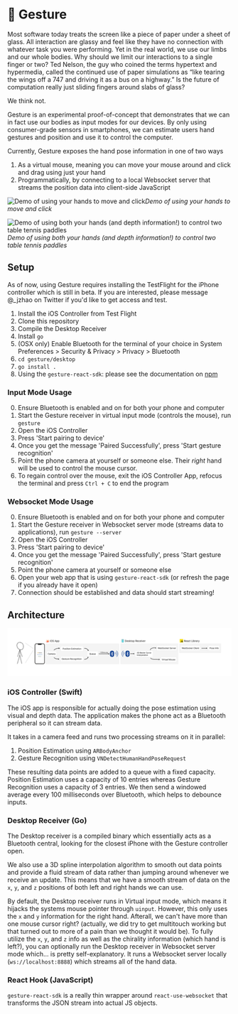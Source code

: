 # 👋 Gesture
Most software today treats the screen like a piece of paper under a sheet of glass.
All interaction are glassy and feel like they have no connection with whatever task you were performing. 
Yet in the real world, we use our limbs and our whole bodies. Why should we limit our interactions to a single finger or two?
Ted Nelson, the guy who coined the terms hypertext and hypermedia, called the continued use of paper simulations as “like tearing the wings off a 747 and driving it as a bus on a highway.”
Is the future of computation really just sliding fingers around slabs of glass?

We think not.

Gesture is an experimental proof-of-concept that demonstrates that we can in fact use our bodies as input modes for our devices.
By only using consumer-grade sensors in smartphones, we can estimate users hand gestures and position and use it to control the computer.

Currently, Gesture exposes the hand pose information in one of two ways
1. As a virtual mouse, meaning you can move your mouse around and click and drag using just your hand
2. Programmatically, by connecting to a local Websocket server that streams the position data into client-side JavaScript

![Demo of using your hands to move and click](./assets/input_demo.gif)*Demo of using your hands to move and click*

![Demo of using both your hands (and depth information!) to control two table tennis paddles](./assets/hooks_demo.gif)*Demo of using both your hands (and depth information!) to control two table tennis paddles*

## Setup
As of now, using Gesture requires installing the TestFlight for the iPhone controller which is still in beta. If you are interested, please message @_jzhao on Twitter if you'd like to get access and test.

1. Install the iOS Controller from Test Flight
2. Clone this repository
3. Compile the Desktop Receiver
  1. Install `go`
  2. (OSX only) Enable Bluetooth for the terminal of your choice in System Preferences > Security & Privacy > Privacy > Bluetooth
  3. `cd gesture/desktop`
  4. `go install .`
4. Using the `gesture-react-sdk`: please see the documentation on [npm](https://www.npmjs.com/package/gesture-react-sdk)

### Input Mode Usage
0. Ensure Bluetooth is enabled and on for both your phone and computer
1. Start the Gesture receiver in virtual input mode (controls the mouse), run `gesture`
2. Open the iOS Controller
  1. Press 'Start pairing to device'
  2. Once you get the message 'Paired Successfully', press 'Start gesture recognition'
3. Point the phone camera at yourself or someone else. Their *right* hand will be used to control the mouse cursor.
4. To regain control over the mouse, exit the iOS Controller App, refocus the terminal and press `Ctrl + C` to end the program

### Websocket Mode Usage
0. Ensure Bluetooth is enabled and on for both your phone and computer
1. Start the Gesture receiver in Websocket server mode (streams data to applications), run `gesture --server`
2. Open the iOS Controller
  1. Press 'Start pairing to device'
  2. Once you get the message 'Paired Successfully', press 'Start gesture recognition'
3. Point the phone camera at yourself or someone else
4. Open your web app that is using `gesture-react-sdk` (or refresh the page if you already have it open)
5. Connection should be established and data should start streaming!

## Architecture
![Gesture Architecture](./assets/gesture-setup.png)

### iOS Controller (Swift)
The iOS app is responsible for actually doing the pose estimation using visual and depth data.
The application makes the phone act as a Bluetooth peripheral so it can stream data.

It takes in a camera feed and runs two processing streams on it in parallel:

1. Position Estimation using `ARBodyAnchor`
2. Gesture Recognition using `VNDetectHumanHandPoseRequest`

These resulting data points are added to a queue with a fixed capacity.
Position Estimation uses a capacity of 10 entries whereas Gesture Recognition uses a capacity of 3 entries.
We then send a windowed average every 100 milliseconds over Bluetooth, which helps to debounce inputs.

### Desktop Receiver (Go)
The Desktop receiver is a compiled binary which essentially acts as a Bluetooth central, looking for the closest iPhone with the Gesture controller open.

We also use a 3D spline interpolation algorithm to smooth out data points and provide a fluid stream of data rather than jumping around whenever we receive an update.
This means that we have a smooth stream of data on the `x`, `y`, and `z` positions of both left and right hands we can use.

By default, the Desktop receiver runs in Virtual input mode, which means it hijacks the systems mouse pointer through `uinput`.
However, this only uses the `x` and `y` information for the right hand. Afterall, we can't have more than one mouse cursor right? (actually, we did try to get multitouch working but that turned out to more of a pain than we thought it would be).
To fully utilize the `x`, `y`, and `z` info as well as the chirality information (which hand is left?), you can optionally run the Desktop receiver in Websocket server mode which... is pretty self-explanatory. It runs a Websocket server locally (`ws://localhost:8888`) which streams all of the hand data.

### React Hook (JavaScript)
`gesture-react-sdk` is a really thin wrapper around `react-use-websocket` that transforms the JSON stream into actual JS objects.
